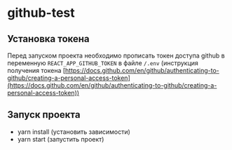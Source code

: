 # github-test

## Установка токена
Перед запуском проекта необходимо прописать токен доступа github в переменную `REACT_APP_GITHUB_TOKEN` в файле `/.env` (инструкция получения токена [https://docs.github.com/en/github/authenticating-to-github/creating-a-personal-access-token](https://docs.github.com/en/github/authenticating-to-github/creating-a-personal-access-token))

## Запуск проекта
+ yarn install (установить зависимости)
+ yarn start (запустить проект)